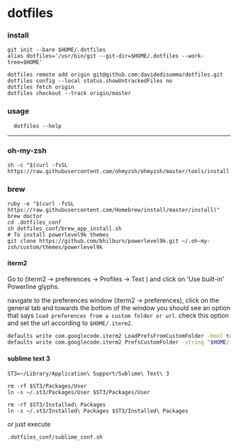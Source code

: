 # dotfiles

### install

```
git init --bare $HOME/.dotfiles
alias dotfiles='/usr/bin/git --git-dir=$HOME/.dotfiles --work-tree=$HOME'

dotfiles remote add origin git@github.com:davidedisomma/dotfiles.git
dotfiles config --local status.showUntrackedFiles no
dotfiles fetch origin
dotfiles checkout --track origin/master
```

### usage

```
  dotfiles --help
```

---

### oh-my-zsh
```
sh -c "$(curl -fsSL https://raw.githubusercontent.com/ohmyzsh/ohmyzsh/master/tools/install.sh)"

```

### brew
```
ruby -e "$(curl -fsSL https://raw.githubusercontent.com/Homebrew/install/master/install)"
brew doctor
cd .dotfiles_conf
sh dotfiles_conf/brew_app_install.sh
# To install powerlevel9k themes
git clone https://github.com/bhilburn/powerlevel9k.git ~/.oh-my-zsh/custom/themes/powerlevel9k
```

#### iterm2
Go to (iterm2 -> preferences -> Profiles -> Text ) and click on 'Use built-in' Powerline glyphs.

navigate to the preferences window (iterm2 -> preferences), click on the general tab and towards the bottom of the window you should see an option that says `load preferences from a custom folder or url`. check this option and set the url according to `$HOME/.iterm2`.

```sh
defaults write com.googlecode.iterm2 LoadPrefsFromCustomFolder -bool true
defaults write com.googlecode.iterm2 PrefsCustomFolder -string "$HOME/.iterm2"
```


#### sublime text 3
```shell
ST3=~/Library/Application\ Support/Sublime\ Text\ 3

rm -rf $ST3/Packages/User
ln -s ~/.st3/Packages/User $ST3/Packages/User

rm -rf $ST3/Installed\ Packages
ln -s ~/.st3/Installed\ Packages $ST3/Installed\ Packages
```
or just execute 
```
.dotfiles_conf/sublime_conf.sh
```
